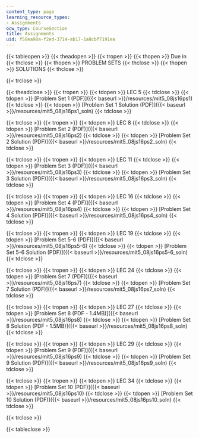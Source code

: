 ```yaml
---
content_type: page
learning_resource_types:
- Assignments
ocw_type: CourseSection
title: Assignments
uid: f58ea98a-f2ed-3714-ab17-1a8cbf7191ea
---
```


{{< tableopen >}}
{{< theadopen >}}
{{< tropen >}}
{{< thopen >}}
Due in
{{< thclose >}}
{{< thopen >}}
PROBLEM SETS
{{< thclose >}}
{{< thopen >}}
SOLUTIONS
{{< thclose >}}

{{< trclose >}}

{{< theadclose >}}
{{< tropen >}}
{{< tdopen >}}
LEC 5
{{< tdclose >}}
{{< tdopen >}}
[Problem Set 1 (PDF)]({{< baseurl >}}/resources/mit5_08js16ps1)
{{< tdclose >}}
{{< tdopen >}}
[Problem Set 1 Solution (PDF)]({{< baseurl >}}/resources/mit5_08js16ps1_soln)
{{< tdclose >}}

{{< trclose >}}
{{< tropen >}}
{{< tdopen >}}
LEC 8
{{< tdclose >}}
{{< tdopen >}}
[Problem Set 2 (PDF)]({{< baseurl >}}/resources/mit5_08js16ps2)
{{< tdclose >}}
{{< tdopen >}}
[Problem Set 2 Solution (PDF)]({{< baseurl >}}/resources/mit5_08js16ps2_soln)
{{< tdclose >}}

{{< trclose >}}
{{< tropen >}}
{{< tdopen >}}
LEC 11
{{< tdclose >}}
{{< tdopen >}}
[Problem Set 3 (PDF)]({{< baseurl >}}/resources/mit5_08js16ps3)
{{< tdclose >}}
{{< tdopen >}}
[Problem Set 3 Solution (PDF)]({{< baseurl >}}/resources/mit5_08js16ps3_soln)
{{< tdclose >}}

{{< trclose >}}
{{< tropen >}}
{{< tdopen >}}
LEC 16
{{< tdclose >}}
{{< tdopen >}}
[Problem Set 4 (PDF)]({{< baseurl >}}/resources/mit5_08js16ps4)
{{< tdclose >}}
{{< tdopen >}}
[Problem Set 4 Solution (PDF)]({{< baseurl >}}/resources/mit5_08js16ps4_soln)
{{< tdclose >}}

{{< trclose >}}
{{< tropen >}}
{{< tdopen >}}
LEC 19
{{< tdclose >}}
{{< tdopen >}}
[Problem Set 5-6 (PDF)]({{< baseurl >}}/resources/mit5_08js16ps5-6)
{{< tdclose >}}
{{< tdopen >}}
[Problem Set 5-6 Solution (PDF)]({{< baseurl >}}/resources/mit5_08js16ps5-6_soln)
{{< tdclose >}}

{{< trclose >}}
{{< tropen >}}
{{< tdopen >}}
LEC 24
{{< tdclose >}}
{{< tdopen >}}
[Problem Set 7 (PDF)]({{< baseurl >}}/resources/mit5_08js16ps7)
{{< tdclose >}}
{{< tdopen >}}
[Problem Set 7 Solution (PDF)]({{< baseurl >}}/resources/mit5_08js16ps7_soln)
{{< tdclose >}}

{{< trclose >}}
{{< tropen >}}
{{< tdopen >}}
LEC 27
{{< tdclose >}}
{{< tdopen >}}
[Problem Set 8 (PDF - 1.4MB)]({{< baseurl >}}/resources/mit5_08js16ps8)
{{< tdclose >}}
{{< tdopen >}}
[Problem Set 8 Solution (PDF - 1.5MB)]({{< baseurl >}}/resources/mit5_08js16ps8_soln)
{{< tdclose >}}

{{< trclose >}}
{{< tropen >}}
{{< tdopen >}}
LEC 29
{{< tdclose >}}
{{< tdopen >}}
[Problem Set 9 (PDF)]({{< baseurl >}}/resources/mit5_08js16ps9)
{{< tdclose >}}
{{< tdopen >}}
[Problem Set 9 Solution (PDF)]({{< baseurl >}}/resources/mit5_08js16ps9_soln)
{{< tdclose >}}

{{< trclose >}}
{{< tropen >}}
{{< tdopen >}}
LEC 34
{{< tdclose >}}
{{< tdopen >}}
[Problem Set 10 (PDF)]({{< baseurl >}}/resources/mit5_08js16ps10)
{{< tdclose >}}
{{< tdopen >}}
[Problem Set 10 Solution (PDF)]({{< baseurl >}}/resources/mit5_08js16ps10_soln)
{{< tdclose >}}

{{< trclose >}}

{{< tableclose >}}